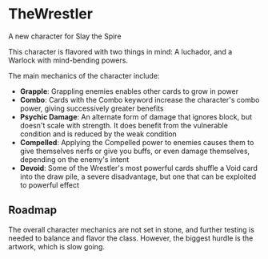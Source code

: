 # TheWrestler
A new character for Slay the Spire

This character is flavored with two things in mind: A luchador, and a Warlock with mind-bending powers.

The main mechanics of the character include:
* **Grapple**: Grappling enemies enables other cards to grow in power
* **Combo**: Cards with the Combo keyword increase the character's combo power, giving successively greater benefits
* **Psychic Damage**: An alternate form of damage that ignores block, but doesn't scale with strength. It does benefit from the vulnerable condition and is reduced by the weak condition
* **Compelled**: Applying the Compelled power to enemies causes them to give themselves nerfs or give you buffs, or even damage themselves, depending on the enemy's intent
* **Devoid**: Some of the Wrestler's most powerful cards shuffle a Void card into the draw pile, a severe disadvantage, but one that can be exploited to powerful effect

## Roadmap

The overall character mechanics are not set in stone, and further testing is needed to balance and flavor the class. However, the biggest hurdle is the artwork, which is slow going.
